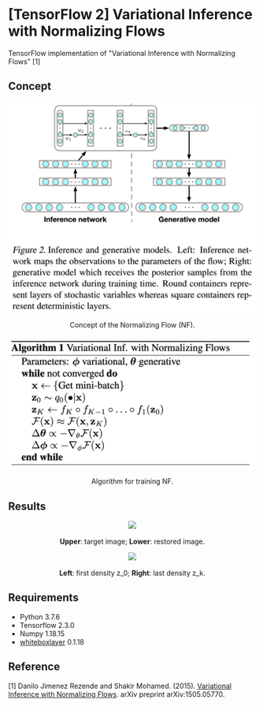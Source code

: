 [TensorFlow 2] Variational Inference with Normalizing Flows
=====
TensorFlow implementation of "Variational Inference with Normalizing Flows" [1]

## Concept
<div align="center">
  <img src="./figures/flow.png" width="550">  
  <p>Concept of the Normalizing Flow (NF).</p>
</div>

<div align="center">
  <img src="./figures/algorithm.png" width="550">  
  <p>Algorithm for training NF.</p>
</div>

## Results

<div align="center">
  <img src="./figures/reconstruction.gif" width="800">
  <p><strong>Upper</strong>: target image; <strong>Lower</strong>: restored image.</p>
</div>

<div align="center">
  <img src="./figures/energy.gif" width="600">  
  <p><strong>Left</strong>: first density z_0; <strong>Right</strong>: last density z_k.</p>
</div>

## Requirements
* Python 3.7.6  
* Tensorflow 2.3.0  
* Numpy 1.18.15
* <a href="https://github.com/YeongHyeon/white-box-layer">whiteboxlayer</a> 0.1.18

## Reference
[1] Danilo Jimenez Rezende and Shakir Mohamed. (2015). <a href="https://arxiv.org/abs/1505.05770">Variational Inference with Normalizing Flows</a>. arXiv preprint arXiv:1505.05770.
